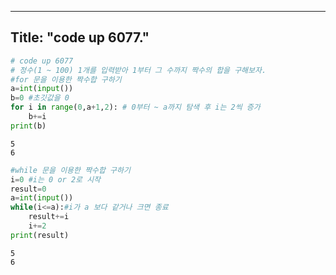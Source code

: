 
---
Title:  "code up 6077."
---


```python
# code up 6077
# 정수(1 ~ 100) 1개를 입력받아 1부터 그 수까지 짝수의 합을 구해보자.
#for 문을 이용한 짝수합 구하기
a=int(input())
b=0 #초깃값을 0
for i in range(0,a+1,2): # 0부터 ~ a까지 탐색 후 i는 2씩 증가
    b+=i
print(b)
```

    5
    6



```python
#while 문을 이용한 짝수합 구하기
i=0 #i는 0 or 2로 시작
result=0
a=int(input())
while(i<=a):#i가 a 보다 같거나 크면 종료
    result+=i
    i+=2
print(result)
```

    5
    6

